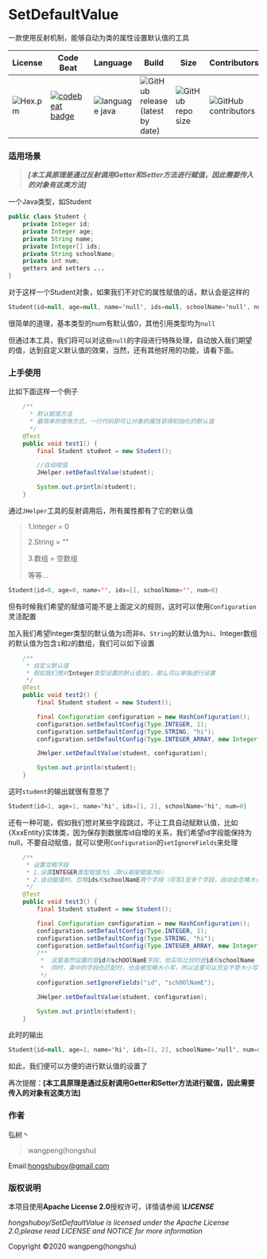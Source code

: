 # SetDefaultValue

一款使用反射机制，能够自动为类的属性设置默认值的工具

| License                                        | Code Beat                                                    | Language                                                     | Build                                                        | Size                                                         | Contributors                                                 |
| ---------------------------------------------- | ------------------------------------------------------------ | ------------------------------------------------------------ | ------------------------------------------------------------ | ------------------------------------------------------------ | ------------------------------------------------------------ |
| ![Hex.pm](https://img.shields.io/hexpm/l/plug) | [![codebeat badge](https://codebeat.co/badges/319e72b9-fd7e-4697-88c7-ac17ee8b7e42)](https://codebeat.co/projects/github-com-hongshuboy-setdefaultvalue-master) | ![language java](<https://img.shields.io/badge/java-v1.8-blue>) | ![GitHub release (latest by date)](https://img.shields.io/github/v/release/hongshuboy/setdefaultvalue) | ![GitHub repo size](https://img.shields.io/github/repo-size/hongshuboy/setdefaultvalue) | ![GitHub contributors](https://img.shields.io/github/contributors/hongshuboy/setdefaultvalue) |

### 适用场景

> ***[本工具原理是通过反射调用Getter和Setter方法进行赋值，因此需要传入的对象有这类方法]***

一个Java类型，如Student

```java
public class Student {
	private Integer id;
    private Integer age;
    private String name;
    private Integer[] ids;
    private String schoolName;
    private int num;
 	getters and setters ...   
}
```

对于这样一个Student对象，如果我们不对它的属性赋值的话，默认会是这样的

```java
Student{id=null, age=null, name='null', ids=null, schoolName='null', num=0}
```

很简单的道理，基本类型的num有默认值0，其他引用类型均为`null`

但通过本工具，我们将可以对这些`null`的字段进行特殊处理，自动放入我们期望的值，达到自定义默认值的效果，当然，还有其他好用的功能，请看下面。

### 上手使用

比如下面这样一个例子

```java
    /**
      * 默认赋值方法
      * 最简单的使用方式，一行代码即可让对象的属性获得初始化的默认值
      */
    @Test
    public void test1() {
        final Student student = new Student();

        //自动赋值
        JHelper.setDefaultValue(student);

        System.out.println(student);
    }
```

通过`JHelper`工具的反射调用后，所有属性都有了它的默认值

> 1.Integer = 0
>
> 2.String = ""
>
> 3.数组 = 空数组
>
> 等等...

```java
Student{id=0, age=0, name='', ids=[], schoolName='', num=0}
```

但有时候我们希望的赋值可能不是上面定义的规则，这时可以使用`Configuration`灵活配置

加入我们希望Integer类型的默认值为`1`而非`0`、`String`的默认值为`hi`、Integer数组的默认值为包含`1`和`2`的数组，我们可以如下设置

```java
	/**
     * 自定义默认值
     * 假如我们想对Integer类型设置的默认值是1，那么可以单独进行设置
     */
    @Test
    public void test2() {
        final Student student = new Student();

        final Configuration configuration = new HashConfiguration();
        configuration.setDefaultConfig(Type.INTEGER, 1);
        configuration.setDefaultConfig(Type.STRING, "hi");
        configuration.setDefaultConfig(Type.INTEGER_ARRAY, new Integer[]{1, 2});

        JHelper.setDefaultValue(student, configuration);

        System.out.println(student);
    }
```

这时`student`的输出就很有意思了

```java
Student{id=1, age=1, name='hi', ids=[1, 2], schoolName='hi', num=0}
```

还有一种可能，假如我们想对某些字段跳过，不让工具自动赋默认值，比如{XxxEntity}实体类，因为保存到数据库id自增的关系，我们希望id字段能保持为null，不要自动赋值，就可以使用`Configuration`的`setIgnoreFields`来处理

```java
	/**
     * 设置忽略字段
     * 1.设置INTEGER类型赋值为1（默认框架赋值为0）
     * 2.自动赋值时，忽略ids和schoolNamE两个字段（可写1至多个字段，自动会忽略大小写进行匹配）
     */
    @Test
    public void test3() {
        final Student student = new Student();

        final Configuration configuration = new HashConfiguration();
        configuration.setDefaultConfig(Type.INTEGER, 1);
        configuration.setDefaultConfig(Type.STRING, "hi");
        configuration.setDefaultConfig(Type.INTEGER_ARRAY, new Integer[]{1, 2});
        /**
         *  这里虽然设置的是id和schOOlNamE字段，但实际比较的是id和schoolName（会自动忽略大小写）
         *  同时，类中的字段在匹配时，也会被忽略大小写，所以这里可以完全不管大小写，均可匹配到属性
         */
        configuration.setIgnoreFields("id", "schOOlNamE");

        JHelper.setDefaultValue(student, configuration);

        System.out.println(student);
    }	
```

此时的输出

```java
Student{id=null, age=1, name='hi', ids=[1, 2], schoolName='null', num=0}
```

如此，我们便可以方便的进行默认值的设置了

再次提醒：**[本工具原理是通过反射调用Getter和Setter方法进行赋值，因此需要传入的对象有这类方法]**

### 作者

弘树丶

> wangpeng(hongshu)

Email:hongshuboy@gmail.com

### 版权说明 

本项目使用**Apache License 2.0**授权许可，详情请参阅 ***\LICENSE***

*hongshuboy/SetDefaultValue is licensed under the Apache License 2.0,please read LICENSE and NOTICE for more information*

Copyright ©2020 wangpeng(hongshu)